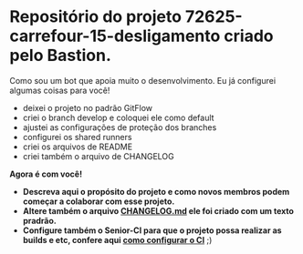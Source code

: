 # Repositório do projeto 72625-carrefour-15-desligamento criado pelo Bastion.

Como sou um bot que apoia muito o desenvolvimento. Eu já configurei algumas coisas para você!

- deixei o projeto no padrão GitFlow
- criei o branch develop e coloquei ele como default
- ajustei as configurações de proteção dos branches
- configurei os shared runners
- criei os arquivos de README
- criei também o arquivo de CHANGELOG

**Agora é com você!**

- **Descreva aqui o propósito do projeto e como novos membros podem começar a colaborar com esse projeto.**
- **Altere também o arquivo [CHANGELOG.md](CHANGELOG.md) ele foi criado com um texto pradrão.**
- **Configure também o Senior-CI para que o projeto possa realizar as builds e etc, confere aqui [como configurar o CI](http://git.senior.com.br/devops/senior-ci/-/wikis/Home)** ;)

